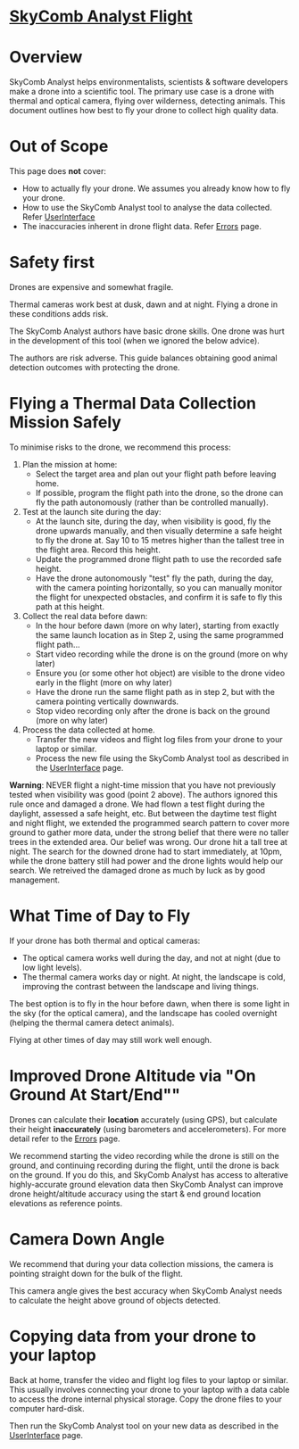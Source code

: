﻿# [SkyComb Analyst Flight](https://github.com/PhilipQuirke/SkyCombAnalyst/) 


# Overview
SkyComb Analyst helps environmentalists, scientists & software developers make a drone into a scientific tool.
The primary use case is a drone with thermal and optical camera, flying over wilderness, detecting animals. 
This document outlines how best to fly your drone to collect high quality data.


# Out of Scope
This page does **not** cover:
- How to actually fly your drone. We assumes you already know how to fly your drone.
- How to use the SkyComb Analyst tool to analyse the data collected. Refer [UserInterface](./UserInterface.md)
- The inaccuracies inherent in drone flight data. Refer [Errors](./Errors.md) page.


# Safety first
Drones are expensive and somewhat fragile. 

Thermal cameras work best at dusk, dawn and at night. Flying a drone in these conditions adds risk. 

The SkyComb Analyst authors have basic drone skills. One drone was hurt in the development of this tool (when we ignored the below advice).

The authors are risk adverse. This guide balances obtaining good animal detection outcomes with protecting the drone.


# Flying a Thermal Data Collection Mission Safely
To minimise risks to the drone, we recommend this process:

1. Plan the mission at home:
	- Select the target area and plan out your flight path before leaving home. 
	- If possible, program the flight path into the drone, so the drone can fly the path autonomously (rather than be controlled manually).
2. Test at the launch site during the day:
	- At the launch site, during the day, when visibility is good, fly the drone upwards manually, and then visually determine a safe height to fly the drone at. Say 10 to 15 metres higher than the tallest tree in the flight area. Record this height.
	- Update the programmed drone flight path to use the recorded safe height.
	- Have the drone autonomously "test" fly the path, during the day, with the camera pointing horizontally, so you can manually monitor the flight for unexpected obstacles, and confirm it is safe to fly this path at this height.
3. Collect the real data before dawn:
	- In the hour before dawn (more on why later), starting from exactly the same launch location as in Step 2, using the same programmed flight path...
	- Start video recording while the drone is on the ground (more on why later)
	- Ensure you (or some other hot object) are visible to the drone video early in the flight (more on why later)
	- Have the drone run the same flight path as in step 2, but with the camera pointing vertically downwards.
	- Stop video recording only after the drone is back on the ground (more on why later)
4. Process the data collected at home.
	- Transfer the new videos and flight log files from your drone to your laptop or similar. 
	- Process the new file using the SkyComb Analyst tool as described in the [UserInterface](./UserInterface.md) page.

**Warning**: NEVER flight a night-time mission that you have not previously tested when visibility was good (point 2 above). 
The authors ignored this rule once and damaged a drone.
We had flown a test flight during the daylight, assessed a safe height, etc. But between the daytime test flight and night flight, we extended the programmed search pattern to cover more ground to gather more data, under the strong belief that there were no taller trees in the extended area. 
Our belief was wrong. Our drone hit a tall tree at night. 
The search for the downed drone had to start immediately, at 10pm, while the drone battery still had power and the drone lights would help our search. We retreived the damaged drone as much by luck as by good management.

# What Time of Day to Fly
If your drone has both thermal and optical cameras:
- The optical camera works well during the day, and not at night (due to low light levels).
- The thermal camera works day or night. At night, the landscape is cold, improving the contrast between the landscape and living things.

The best option is to fly in the hour before dawn, when there is some light in the sky (for the optical camera), 
and the landscape has cooled overnight (helping the thermal camera detect animals).

Flying at other times of day may still work well enough.


# Improved Drone Altitude via "On Ground At Start/End""
Drones can calculate their **location** accurately (using GPS), but calculate their height **inaccurately**
(using barometers and accelerometers). For more detail refer to the [Errors](./Errors.md#drone-altitude-vs-height) page.

We recommend starting the video recording while the drone is still on the ground, and continuing recording 
during the flight, until the drone is back on the ground. If you do this, and SkyComb Analyst has access to 
alterative highly-accurate ground elevation data then SkyComb Analyst can improve 
drone height/altitude accuracy using the start & end ground location elevations as reference points. 


# Camera Down Angle
We recommend that during your data collection missions, the camera is pointing straight down for the bulk of the flight. 

This camera angle gives the best accuracy when SkyComb Analyst needs to calculate the height above ground of objects detected.


# Copying data from your drone to your laptop
Back at home, transfer the video and flight log files to your laptop or similar. 
This usually involves connecting your drone to your laptop with a data cable to access the drone internal physical storage.
Copy the drone files to your computer hard-disk.

Then run the SkyComb Analyst tool on your new data as described in the [UserInterface](./USerInterface.md) page.
